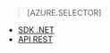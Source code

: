 ﻿> [AZURE.SELECTOR]
- [SDK .NET](/documentation/articles/media-services-dotnet-configure-asset-delivery-policy/)
- [API REST](/documentation/articles/media-services-rest-configure-asset-delivery-policy/)

<!--HONumber=47-->
